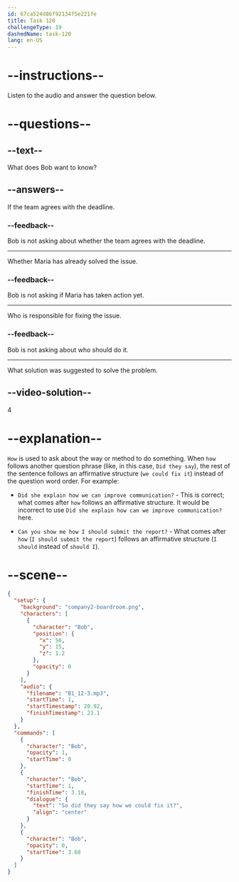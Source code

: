 ```yaml
---
id: 67ca524d86f92134f5e221fe
title: Task 120
challengeType: 19
dashedName: task-120
lang: en-US
---
```


<!-- (Audio) Bob: So did they say how we could fix it? -->

# --instructions--

Listen to the audio and answer the question below.  

# --questions--

## --text--

What does Bob want to know?

## --answers--

If the team agrees with the deadline.

### --feedback--

Bob is not asking about whether the team agrees with the deadline.

---

Whether Maria has already solved the issue.

### --feedback--

Bob is not asking if Maria has taken action yet.

---

Who is responsible for fixing the issue.

### --feedback--

Bob is not asking about who should do it.  

---

What solution was suggested to solve the problem.  

## --video-solution--

4  

# --explanation--

`How` is used to ask about the way or method to do something. When `how` follows another question phrase (like, in this case, `Did they say`), the rest of the sentence follows an affirmative structure (`we could fix it`) instead of the question word order. For example:

- `Did she explain how we can improve communication?` - This is correct; what comes after `how` follows an affirmative structure. It would be incorrect to use `Did she explain how can we improve communication?` here.

- `Can you show me how I should submit the report?` - What comes after `how` (`I should submit the report`) follows an affirmative structure (`I should` instead of `should I`).

# --scene--

```json
{
  "setup": {
    "background": "company2-boardroom.png",
    "characters": [
      {
        "character": "Bob",
        "position": {
          "x": 50,
          "y": 15,
          "z": 1.2
        },
        "opacity": 0
      }
    ],
    "audio": {
      "filename": "B1_12-3.mp3",
      "startTime": 1,
      "startTimestamp": 20.92,
      "finishTimestamp": 23.1
    }
  },
  "commands": [
    {
      "character": "Bob",
      "opacity": 1,
      "startTime": 0
    },
    {
      "character": "Bob",
      "startTime": 1,
      "finishTime": 3.18,
      "dialogue": {
        "text": "So did they say how we could fix it?",
        "align": "center"
      }
    },
    {
      "character": "Bob",
      "opacity": 0,
      "startTime": 3.68
    }
  ]
}
```
